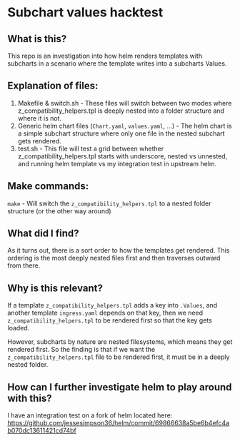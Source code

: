 
# Subchart values hacktest

## What is this?

This repo is an investigation into how helm renders templates with subcharts in a scenario where the template writes into a subcharts Values.


## Explanation of files:

1. Makefile & switch.sh -  These files will switch between two modes where z_compatibility_helpers.tpl is deeply nested into a folder structure and where it is not.
2. Generic helm chart files (`Chart.yaml`, `values.yaml`, ...) - The helm chart is a simple subchart structure where only one file in the nested subchart gets rendered.
3. test.sh - This file will test a grid between whether z_compatibility_helpers.tpl starts with underscore, nested vs unnested, and running helm template vs my integration test in upstream helm.


## Make commands:

`make` - Will switch the `z_compatibility_helpers.tpl` to  a nested folder structure (or the other way around)

## What did I find?

As it turns out, there is a sort order to how the templates get rendered. This ordering is the most deeply nested files first and then traverses outward from there.

## Why is this relevant?

If a template `z_compatibility_helpers.tpl` adds a key into `.Values`, and another template `ingress.yaml` depends on that key, then we need `z_compatibility_helpers.tpl` to be rendered first so that the key gets loaded.

However, subcharts by nature are nested filesystems, which means they get rendered first. So the finding is that if we want the `z_compatibility_helpers.tpl` file to be rendered first, it must be in a deeply nested folder.

## How can I further investigate helm to play around with this?

I have an integration test on a fork of helm located here:
https://github.com/jessesimpson36/helm/commit/69866638a5be6b4efc4ab070dc13611421cd74bf


